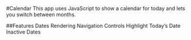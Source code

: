 #Calendar
This app uses JavaScript to show a calendar for today and lets you switch between months.

##Features
 Dates Rendering
 Navigation Controls
 Highlight Today’s Date
 Inactive Dates
